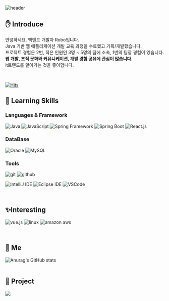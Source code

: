 ![header](https://capsule-render.vercel.app/api?type=waving&color=timeGradient&height=300&section=header&text=Robo&fontSize=90)

## :hand: Introduce
안녕하세요. 백엔드 개발자 Robo입니다.<br> Java 기반 웹 애플리케이션 개발 교육 과정을 수료했고 기획/개발했습니다.<br>
프로젝트 경험은 2번, 작은 인원인 3명 ~ 5명의 팀에 소속, 1번의 팀장 경험이 있습니다.<br><b>웹 개발, 조직 문화와 커뮤니케이션, 개발 경험 공유에 관심이 많습니다.</b> <br> it트렌드를 알아가는 것을 좋아합니다.<br>

<br>

[![Hits](https://hits.seeyoufarm.com/api/count/incr/badge.svg?url=https%3A%2F%2Fgithub.com%2FPracrobo%2Fhit-counter&count_bg=%23B188D9&title_bg=%23555555&icon=&icon_color=%23370A0A&title=hits&edge_flat=false)](https://hits.seeyoufarm.com)

 
## :pushpin: Learning Skills

### Languages & Framework
![Java](https://img.shields.io/badge/Java-007396?style=flat-square&logo=Java&logoColor=white)
![JavaScript](https://img.shields.io/badge/JavaScript-F7DF1E?style=flat-square&logo=JavaScript&logoColor=black)
![Spring Framework](https://img.shields.io/badge/Spring%20Framework%20-6DB33F?style=flat-square&logo=Spring&logoColor=white)
![Spring Boot](https://img.shields.io/badge/SpringBoot-6DB33F?style=flat-square&logo=SpringBoot&logoColor=white)
![React.js](https://img.shields.io/badge/React-61DAFB?style=flat-square&logo=React&logoColor=white)

<!--
### Server
<img src="https://img.shields.io/badge/Apache%20Tomcat%20-F8DC75?style=flat-square&logo=ApacheTomcat&logoColor=black"/>
-->
### DataBase
![Oracle](https://img.shields.io/badge/Oracle-F80000?style=flat-square&logo=Oracle&logoColor=white)
![MySQL](https://img.shields.io/badge/MySQL-4479A1?style=flat-square&logo=MySQL&logoColor=white)

### Tools
![git](https://img.shields.io/badge/Git-F05032?style=flat-square&logo=Git&logoColor=white)
![github](https://img.shields.io/badge/Github-181717?style=flat-square&logo=Github&logoColor=white)

![IntelliJ IDE](https://img.shields.io/badge/IntelliJ%20IDE%20-000000?style=flat-square&logo=IntelliJIDEA&logoColor=white)
![Eclipse IDE](https://img.shields.io/badge/Eclipse%20IDE%20-2C2255?style=flat-square&logo=EclipseIDE&logoColor=white)
![VSCode](https://img.shields.io/badge/Visual%20Studio%20Code-007ACC?style=flat-square&logo=VisualStudioCode&logoColor=white)

<br>

## :sparkles:Interesting
![vue.js](https://img.shields.io/badge/Vue.js-4FC08D?style=flat-square&logo=Vue.js&logoColor=white)
![linux](https://img.shields.io/badge/linux-FCC624?style=flat-square&logo=linux&logoColor=white)
![amazon aws](https://img.shields.io/badge/Amazon%20AWS%20-232F3E?style=flat-square&logo=AmazonAWS&logoColor=white)
<!--
![node.js](https://img.shields.io/badge/node.js-339933?style=flat-square&logo=node.js&logoColor=white)
![express](https://img.shields.io/badge/express-000000?style=flat-square&logo=express&logoColor=white)
![docker](https://img.shields.io/badge/docker-2496ED?style=flat-square&logo=docker&logoColor=white)
-->

<!--
예시
<img src="https://img.shields.io/badge/Android-3DDC84?style=flat-square&logo=Android&logoColor=white"/>
<img src="https://img.shields.io/badge/뱃지레이블-배경색?style=뱃지모양&logo=로고&logoColor=로고색상"/>
<a href="링크" target="_blank"><img src="https://img.shields.io/badge/뱃지레이블-배경색?style=뱃지모양&logo=로고&logoColor=로고색상"/></a>
-->
<br>

## :eyes: Me

<!--
![Anurag's GitHub stats](https://github-readme-stats.vercel.app/api?username=사용자ID&show_icons=true&theme=radical)
-->


<!-- github 사용수 --> 
![Anurag's GitHub stats](https://github-readme-stats.vercel.app/api?username=Pracrobo&show_icons=true&theme=yeblu&show_icons=true)
<br><br>
## :deciduous_tree: Project

<a href="https://developer-j.notion.site/test-b967511b7e5e4f9f9d9aa9fac1ff9fdf"><img src="https://img.shields.io/badge/Notion-000000?style=flat-square&logo=Notion&logoColor=white"/></a>

<!---
Pracrobo/Pracrobo is a ✨ special ✨ repository because its `README.md` (this file) appears on your GitHub profile.
You can click the Preview link to take a look at your changes.
--->
